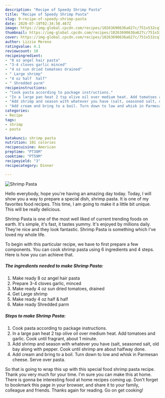 ```yaml
---
description: "Recipe of Speedy Shrimp Pasta"
title: "Recipe of Speedy Shrimp Pasta"
slug: 9-recipe-of-speedy-shrimp-pasta
date: 2020-07-19T02:34:50.467Z
image: https://img-global.cpcdn.com/recipes/10263690636a627c/751x532cq70/shrimp-pasta-recipe-main-photo.jpg
thumbnail: https://img-global.cpcdn.com/recipes/10263690636a627c/751x532cq70/shrimp-pasta-recipe-main-photo.jpg
cover: https://img-global.cpcdn.com/recipes/10263690636a627c/751x532cq70/shrimp-pasta-recipe-main-photo.jpg
author: Lizzie Moreno
ratingvalue: 4.1
reviewcount: 10
recipeingredient:
- "8 oz angel hair pasta"
- "3-4 cloves garlic minced"
- "4 oz sun dried tomatoes drained"
- " Large shrimp"
- "4 oz half  half"
- " Shredded parm"
recipeinstructions:
- "Cook pasta according to package instructions."
- "In a large pan heat 2 tsp olive oil over medium heat. Add tomatoes and garlic. Cook until fragrant, about 1 minute."
- "Add shrimp and season with whatever you have (salt, seasoned salt, old bay along with pepper. Cook until shrimp are about halfway done."
- "Add cream and bring to a boil. Turn down to low and whisk in Parmesan cheese. Serve over pasta."
categories:
- Recipe
tags:
- shrimp
- pasta

katakunci: shrimp pasta 
nutrition: 101 calories
recipecuisine: American
preptime: "PT38M"
cooktime: "PT59M"
recipeyield: "3"
recipecategory: Dinner

---
```



![Shrimp Pasta](https://img-global.cpcdn.com/recipes/10263690636a627c/751x532cq70/shrimp-pasta-recipe-main-photo.jpg)

Hello everybody, hope you're having an amazing day today. Today, I will show you a way to prepare a special dish, shrimp pasta. It is one of my favorites food recipes. This time, I am going to make it a little bit unique. This will be really delicious.



Shrimp Pasta is one of the most well liked of current trending foods on earth. It's simple, it's fast, it tastes yummy. It's enjoyed by millions daily. They're nice and they look fantastic. Shrimp Pasta is something which I've loved my whole life.


To begin with this particular recipe, we have to first prepare a few components. You can cook shrimp pasta using 6 ingredients and 4 steps. Here is how you can achieve that.

<!--inarticleads1-->

##### The ingredients needed to make Shrimp Pasta:

1. Make ready 8 oz angel hair pasta
1. Prepare 3-4 cloves garlic, minced
1. Make ready 4 oz sun dried tomatoes, drained
1. Get  Large shrimp
1. Make ready 4 oz half &amp; half
1. Make ready  Shredded parm




<!--inarticleads2-->

##### Steps to make Shrimp Pasta:

1. Cook pasta according to package instructions.
1. In a large pan heat 2 tsp olive oil over medium heat. Add tomatoes and garlic. Cook until fragrant, about 1 minute.
1. Add shrimp and season with whatever you have (salt, seasoned salt, old bay along with pepper. Cook until shrimp are about halfway done.
1. Add cream and bring to a boil. Turn down to low and whisk in Parmesan cheese. Serve over pasta.




So that is going to wrap this up with this special food shrimp pasta recipe. Thank you very much for your time. I'm sure you can make this at home. There is gonna be interesting food at home recipes coming up. Don't forget to bookmark this page in your browser, and share it to your family, colleague and friends. Thanks again for reading. Go on get cooking!
